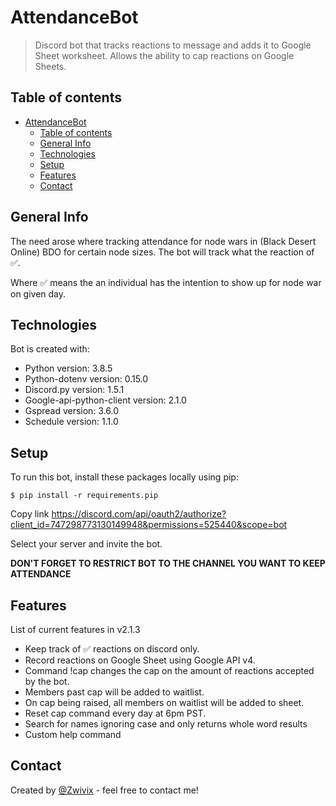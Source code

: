 # AttendanceBot

> Discord bot that tracks reactions to message and adds it to Google Sheet worksheet. Allows the ability to cap reactions on Google Sheets.

## Table of contents

- [AttendanceBot](#attendancebot)
  - [Table of contents](#table-of-contents)
  - [General Info](#general-info)
  - [Technologies](#technologies)
  - [Setup](#setup)
  - [Features](#features)
  - [Contact](#contact)

## General Info

The need arose where tracking attendance for node wars in (Black Desert Online) BDO for certain node
sizes. The bot will track what the reaction of ✅.

Where ✅ means the an individual has the intention to show up for node war on given day.

## Technologies

Bot is created with:

- Python version: 3.8.5
- Python-dotenv version: 0.15.0
- Discord.py version: 1.5.1
- Google-api-python-client version: 2.1.0
- Gspread version: 3.6.0
- Schedule version: 1.1.0

## Setup

To run this bot, install these packages locally using pip:

```
$ pip install -r requirements.pip
```

Copy link https://discord.com/api/oauth2/authorize?client_id=747298773130149948&permissions=525440&scope=bot

Select your server and invite the bot.

**DON'T FORGET TO RESTRICT BOT TO THE CHANNEL YOU WANT TO KEEP ATTENDANCE**

## Features

List of current features in v2.1.3

- Keep track of ✅ reactions on discord only.
- Record reactions on Google Sheet using Google API v4.
- Command !cap changes the cap on the amount of reactions accepted by the bot.
- Members past cap will be added to waitlist.
- On cap being raised, all members on waitlist will be added to sheet.
- Reset cap command every day at 6pm PST.
- Search for names ignoring case and only returns whole word results
- Custom help command

## Contact

Created by [@Zwivix](https://github.com/Zwivee) - feel free to contact me!
